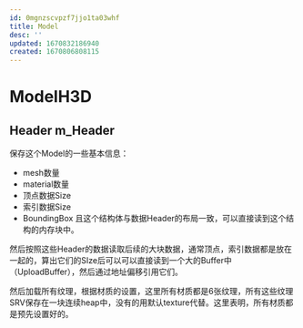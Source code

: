 ```yaml
---
id: 0mgnzscvpzf7jjo1ta03whf
title: Model
desc: ''
updated: 1670832186940
created: 1670806808115
---
```


# ModelH3D

## Header m_Header
保存这个Model的一些基本信息：
* mesh数量
* material数量
* 顶点数据Size
* 索引数据Size
* BoundingBox
且这个结构体与数据Header的布局一致，可以直接读到这个结构的内存块中。

然后按照这些Header的数据读取后续的大块数据，通常顶点，索引数据都是放在一起的，算出它们的SIze后可以可以直接读到一个大的Buffer中（UploadBuffer），然后通过地址偏移引用它们。

然后加载所有纹理，根据材质的设置，这里所有材质都是6张纹理，所有这些纹理SRV保存在一块连续heap中，没有的用默认texture代替。这里表明，所有材质都是预先设置好的。


